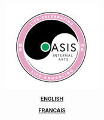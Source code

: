 <div style="text-align: center;">
<img src="./oasis-logo.png" alt="school logo" width="50%">
</div>

<div align="center">

**[ENGLISH](./en.md)**

**[FRANÇAIS](./fr.md)**

</div>
